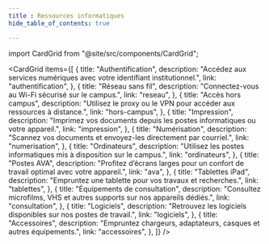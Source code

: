```yaml
---
title : Ressources informatiques
hide_table_of_contents: true

---
```


import CardGrid from "@site/src/components/CardGrid";


<CardGrid
  items={[
    {
      title: "Authentification",
      description: "Accédez aux services numériques avec votre identifiant institutionnel.",
      link: "authentification",
    },
    {
      title: "Réseau sans fil",
      description: "Connectez-vous au Wi-Fi sécurisé sur le campus.",
      link: "reseau",
    },
    {
      title: "Accès hors campus",
      description: "Utilisez le proxy ou le VPN pour accéder aux ressources à distance.",
      link: "hors-campus",
    },
    {
      title: "Impression",
      description: "Imprimez vos documents depuis les postes informatiques ou votre appareil.",
      link: "impression",
    },
    {
      title: "Numérisation",
      description: "Scannez vos documents et envoyez-les directement par courriel.",
      link: "numerisation",
    },
    {
      title: "Ordinateurs",
      description: "Utilisez les postes informatiques mis à disposition sur le campus.",
      link: "ordinateurs",
    },
    {
      title: "Postes AVA",
      description: "Profitez d’écrans larges pour un confort de travail optimal avec votre appareil.",
      link: "ava",
    },
    {
      title: "Tablettes iPad",
      description: "Empruntez une tablette pour vos travaux et recherches.",
      link: "tablettes",
    },
    {
      title: "Équipements de consultation",
      description: "Consultez microfilms, VHS et autres supports sur nos appareils dédiés.",
      link: "consultation",
    },
    {
      title: "Logiciels",
      description: "Retrouvez les logiciels disponibles sur nos postes de travail.",
      link: "logiciels",
    },
    {
      title: "Accessoires",
      description: "Empruntez chargeurs, adaptateurs, casques et autres équipements.",
      link: "accessoires",
    },
  ]}
/>